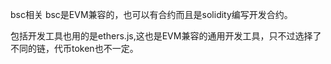 bsc相关
bsc是EVM兼容的，也可以有合约而且是solidity编写开发合约。

包括开发工具也用的是ethers.js,这也是EVM兼容的通用开发工具，只不过选择了不同的链，代币token也不一定。





